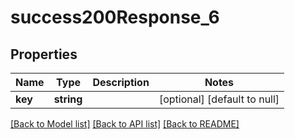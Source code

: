 # success200Response_6

## Properties
Name | Type | Description | Notes
------------ | ------------- | ------------- | -------------
**key** | **string** |  | [optional] [default to null]

[[Back to Model list]](../README.md#documentation-for-models) [[Back to API list]](../README.md#documentation-for-api-endpoints) [[Back to README]](../README.md)


